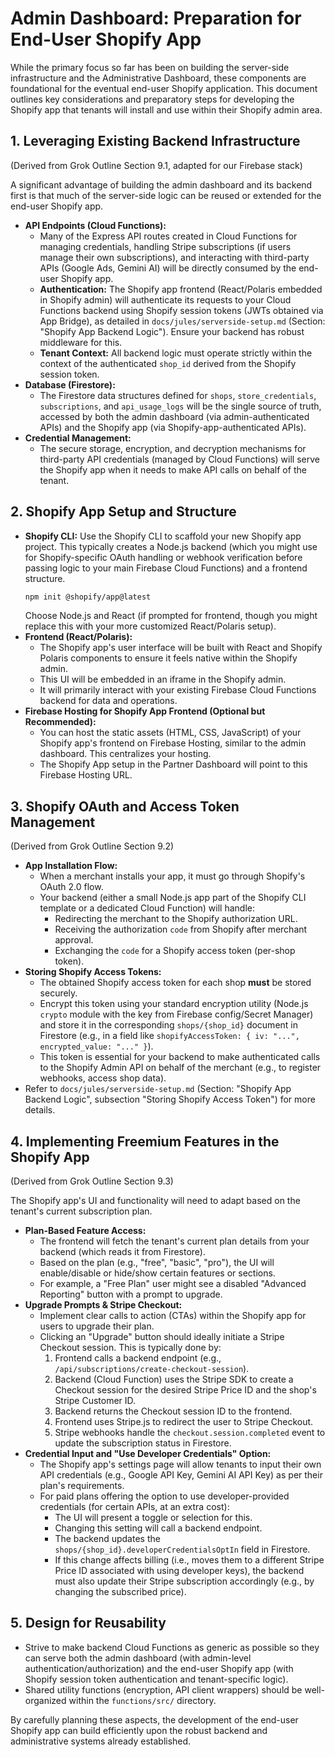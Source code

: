 # Admin Dashboard: Preparation for End-User Shopify App

While the primary focus so far has been on building the server-side infrastructure and the Administrative Dashboard, these components are foundational for the eventual end-user Shopify application. This document outlines key considerations and preparatory steps for developing the Shopify app that tenants will install and use within their Shopify admin area.

## 1. Leveraging Existing Backend Infrastructure

(Derived from Grok Outline Section 9.1, adapted for our Firebase stack)

A significant advantage of building the admin dashboard and its backend first is that much of the server-side logic can be reused or extended for the end-user Shopify app.

*   **API Endpoints (Cloud Functions):**
    *   Many of the Express API routes created in Cloud Functions for managing credentials, handling Stripe subscriptions (if users manage their own subscriptions), and interacting with third-party APIs (Google Ads, Gemini AI) will be directly consumed by the end-user Shopify app.
    *   **Authentication:** The Shopify app frontend (React/Polaris embedded in Shopify admin) will authenticate its requests to your Cloud Functions backend using Shopify session tokens (JWTs obtained via App Bridge), as detailed in `docs/jules/serverside-setup.md` (Section: "Shopify App Backend Logic"). Ensure your backend has robust middleware for this.
    *   **Tenant Context:** All backend logic must operate strictly within the context of the authenticated `shop_id` derived from the Shopify session token.
*   **Database (Firestore):**
    *   The Firestore data structures defined for `shops`, `store_credentials`, `subscriptions`, and `api_usage_logs` will be the single source of truth, accessed by both the admin dashboard (via admin-authenticated APIs) and the Shopify app (via Shopify-app-authenticated APIs).
*   **Credential Management:**
    *   The secure storage, encryption, and decryption mechanisms for third-party API credentials (managed by Cloud Functions) will serve the Shopify app when it needs to make API calls on behalf of the tenant.

## 2. Shopify App Setup and Structure

*   **Shopify CLI:** Use the Shopify CLI to scaffold your new Shopify app project. This typically creates a Node.js backend (which you might use for Shopify-specific OAuth handling or webhook verification before passing logic to your main Firebase Cloud Functions) and a frontend structure.
    ```bash
    npm init @shopify/app@latest
    ```
    Choose Node.js and React (if prompted for frontend, though you might replace this with your more customized React/Polaris setup).
*   **Frontend (React/Polaris):**
    *   The Shopify app's user interface will be built with React and Shopify Polaris components to ensure it feels native within the Shopify admin.
    *   This UI will be embedded in an iframe in the Shopify admin.
    *   It will primarily interact with your existing Firebase Cloud Functions backend for data and operations.
*   **Firebase Hosting for Shopify App Frontend (Optional but Recommended):**
    *   You can host the static assets (HTML, CSS, JavaScript) of your Shopify app's frontend on Firebase Hosting, similar to the admin dashboard. This centralizes your hosting.
    *   The Shopify App setup in the Partner Dashboard will point to this Firebase Hosting URL.

## 3. Shopify OAuth and Access Token Management

(Derived from Grok Outline Section 9.2)

*   **App Installation Flow:**
    *   When a merchant installs your app, it must go through Shopify's OAuth 2.0 flow.
    *   Your backend (either a small Node.js app part of the Shopify CLI template or a dedicated Cloud Function) will handle:
        *   Redirecting the merchant to the Shopify authorization URL.
        *   Receiving the authorization `code` from Shopify after merchant approval.
        *   Exchanging the `code` for a Shopify access token (per-shop token).
*   **Storing Shopify Access Tokens:**
    *   The obtained Shopify access token for each shop **must** be stored securely.
    *   Encrypt this token using your standard encryption utility (Node.js `crypto` module with the key from Firebase config/Secret Manager) and store it in the corresponding `shops/{shop_id}` document in Firestore (e.g., in a field like `shopifyAccessToken: { iv: "...", encrypted_value: "..." }`).
    *   This token is essential for your backend to make authenticated calls to the Shopify Admin API on behalf of the merchant (e.g., to register webhooks, access shop data).
*   Refer to `docs/jules/serverside-setup.md` (Section: "Shopify App Backend Logic", subsection "Storing Shopify Access Token") for more details.

## 4. Implementing Freemium Features in the Shopify App

(Derived from Grok Outline Section 9.3)

The Shopify app's UI and functionality will need to adapt based on the tenant's current subscription plan.

*   **Plan-Based Feature Access:**
    *   The frontend will fetch the tenant's current plan details from your backend (which reads it from Firestore).
    *   Based on the plan (e.g., "free", "basic", "pro"), the UI will enable/disable or hide/show certain features or sections.
    *   For example, a "Free Plan" user might see a disabled "Advanced Reporting" button with a prompt to upgrade.
*   **Upgrade Prompts & Stripe Checkout:**
    *   Implement clear calls to action (CTAs) within the Shopify app for users to upgrade their plan.
    *   Clicking an "Upgrade" button should ideally initiate a Stripe Checkout session. This is typically done by:
        1.  Frontend calls a backend endpoint (e.g., `/api/subscriptions/create-checkout-session`).
        2.  Backend (Cloud Function) uses the Stripe SDK to create a Checkout session for the desired Stripe Price ID and the shop's Stripe Customer ID.
        3.  Backend returns the Checkout session ID to the frontend.
        4.  Frontend uses Stripe.js to redirect the user to Stripe Checkout.
        5.  Stripe webhooks handle the `checkout.session.completed` event to update the subscription status in Firestore.
*   **Credential Input and "Use Developer Credentials" Option:**
    *   The Shopify app's settings page will allow tenants to input their own API credentials (e.g., Google API Key, Gemini AI API Key) as per their plan's requirements.
    *   For paid plans offering the option to use developer-provided credentials (for certain APIs, at an extra cost):
        *   The UI will present a toggle or selection for this.
        *   Changing this setting will call a backend endpoint.
        *   The backend updates the `shops/{shop_id}.developerCredentialsOptIn` field in Firestore.
        *   If this change affects billing (i.e., moves them to a different Stripe Price ID associated with using developer keys), the backend must also update their Stripe subscription accordingly (e.g., by changing the subscribed price).

## 5. Design for Reusability
*   Strive to make backend Cloud Functions as generic as possible so they can serve both the admin dashboard (with admin-level authentication/authorization) and the end-user Shopify app (with Shopify session token authentication and tenant-specific logic).
*   Shared utility functions (encryption, API client wrappers) should be well-organized within the `functions/src/` directory.

By carefully planning these aspects, the development of the end-user Shopify app can build efficiently upon the robust backend and administrative systems already established.
